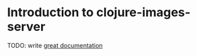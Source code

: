 # Introduction to clojure-images-server

TODO: write [great documentation](http://jacobian.org/writing/what-to-write/)
